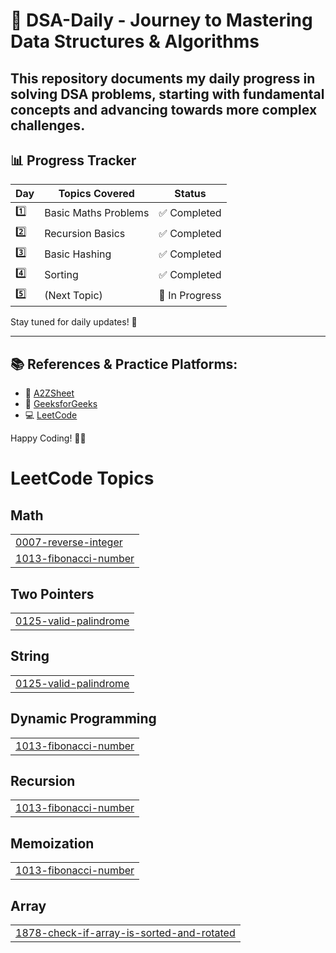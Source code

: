 # 🚀 DSA-Daily - Journey to Mastering Data Structures & Algorithms  

This repository documents my **daily progress** in solving **DSA problems**, starting with fundamental concepts and advancing towards more complex challenges.  
---

## 📊 **Progress Tracker**  
| Day  | Topics Covered | Status |
|------|---------------|--------|
| 1️⃣  | Basic Maths Problems | ✅ Completed |
| 2️⃣  | Recursion Basics | ✅ Completed |
| 3️⃣  | Basic Hashing | ✅ Completed |
| 4️⃣  | Sorting | ✅ Completed |
| 5️⃣  | (Next Topic) | 🔄 In Progress |

Stay tuned for daily updates! 🚀  

---

## 📚 **References & Practice Platforms:**  
- 🎥 [A2ZSheet](https://takeuforward.org/strivers-a2z-dsa-course/strivers-a2z-dsa-course-sheet-2/)  
- 📖 [GeeksforGeeks](https://www.geeksforgeeks.org/)  
- 💻 [LeetCode](https://leetcode.com/)  

Happy Coding! 🎯✨  

<!---LeetCode Topics Start-->
# LeetCode Topics
## Math
|  |
| ------- |
| [0007-reverse-integer](https://github.com/gunjanghate/DSA-Daily/tree/master/0007-reverse-integer) |
| [1013-fibonacci-number](https://github.com/gunjanghate/DSA-Daily/tree/master/1013-fibonacci-number) |
## Two Pointers
|  |
| ------- |
| [0125-valid-palindrome](https://github.com/gunjanghate/DSA-Daily/tree/master/0125-valid-palindrome) |
## String
|  |
| ------- |
| [0125-valid-palindrome](https://github.com/gunjanghate/DSA-Daily/tree/master/0125-valid-palindrome) |
## Dynamic Programming
|  |
| ------- |
| [1013-fibonacci-number](https://github.com/gunjanghate/DSA-Daily/tree/master/1013-fibonacci-number) |
## Recursion
|  |
| ------- |
| [1013-fibonacci-number](https://github.com/gunjanghate/DSA-Daily/tree/master/1013-fibonacci-number) |
## Memoization
|  |
| ------- |
| [1013-fibonacci-number](https://github.com/gunjanghate/DSA-Daily/tree/master/1013-fibonacci-number) |
## Array
|  |
| ------- |
| [1878-check-if-array-is-sorted-and-rotated](https://github.com/gunjanghate/DSA-Daily/tree/master/1878-check-if-array-is-sorted-and-rotated) |
<!---LeetCode Topics End-->
